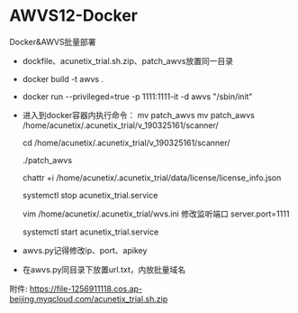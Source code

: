 # AWVS12-Docker
Docker&amp;AWVS批量部署


- dockfile、acunetix_trial.sh.zip、patch_awvs放置同一目录

- docker build -t awvs .

- docker run --privileged=true -p 1111:1111-it -d awvs "/sbin/init"

- 进入到docker容器内执行命令：
  mv patch_awvs mv patch_awvs /home/acunetix/.acunetix_trial/v_190325161/scanner/

  cd /home/acunetix/.acunetix_trial/v_190325161/scanner/ 
  
  ./patch_awvs  
  
  chattr +i /home/acunetix/.acunetix_trial/data/license/license_info.json  
  
  systemctl stop acunetix_trial.service  
  
  vim /home/acunetix/.acunetix_trial/wvs.ini 修改监听端口 server.port=1111  
  
  systemctl start acunetix_trial.service  
  
- awvs.py记得修改ip、port、apikey

- 在awvs.py同目录下放置url.txt，内放批量域名

附件:
https://file-1256911118.cos.ap-beijing.myqcloud.com/acunetix_trial.sh.zip
